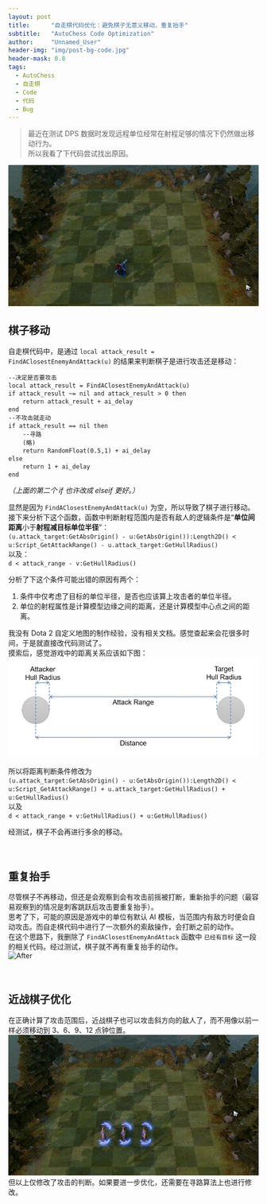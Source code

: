 ```yaml
---
layout: post
title: 		"自走棋代码优化：避免棋子无意义移动、重复抬手"
subtitle: 	"AutoChess Code Optimization"
author: 	"Unnamed_User"
header-img: "img/post-bg-code.jpg"
header-mask: 0.8
tags:
  - AutoChess
  - 自走棋
  - Code
  - 代码
  - Bug
---
```


  

> 最近在测试 DPS 数据时发现远程单位经常在射程足够的情况下仍然做出移动行为。  
> 所以我看了下代码尝试找出原因。

![Before](/img/in-post/post-autochess-code-optimization/before.gif)  

## 棋子移动

自走棋代码中，是通过 `local attack_result = FindAClosestEnemyAndAttack(u)` 的结果来判断棋子是进行攻击还是移动： 

```
--决定是否要攻击 
local attack_result = FindAClosestEnemyAndAttack(u) 
if attack_result ~= nil and attack_result > 0 then 
	return attack_result + ai_delay 
end 
--不攻击就走动 
if attack_result == nil then 
	--寻路 
	(略) 
	return RandomFloat(0.5,1) + ai_delay
else
	return 1 + ai_delay
end
```
*（上面的第二个 if 也许改成 elseif 更好。）*

显然是因为 `FindAClosestEnemyAndAttack(u)` 为空，所以导致了棋子进行移动。  
接下来分析下这个函数，函数中判断射程范围内是否有敌人的逻辑条件是“**单位间距离**小于**射程减目标单位半径**”：  
`(u.attack_target:GetAbsOrigin() - u:GetAbsOrigin()):Length2D() < u:Script_GetAttackRange() - u.attack_target:GetHullRadius()`   
以及：  
`d < attack_range - v:GetHullRadius()`

分析了下这个条件可能出错的原因有两个：
1. 条件中仅考虑了目标的单位半径，是否也应该算上攻击者的单位半径。
2. 单位的射程属性是计算模型边缘之间的距离，还是计算模型中心点之间的距离。

我没有 Dota 2 自定义地图的制作经验，没有相关文档。感觉查起来会花很多时间，于是就直接改代码测试了。  
摸索后，感觉游戏中的距离关系应该如下图：  
![Distance](/img/in-post/post-autochess-code-optimization/range.jpg)

所以将距离判断条件修改为  
`(u.attack_target:GetAbsOrigin() - u:GetAbsOrigin()):Length2D() < u:Script_GetAttackRange() + u.attack_target:GetHullRadius() + u:GetHullRadius()`  
以及  
`d < attack_range + v:GetHullRadius() + u:GetHullRadius()`  

经测试，棋子不会再进行多余的移动。

　

## 重复抬手

尽管棋子不再移动，但还是会观察到会有攻击前摇被打断，重新抬手的问题（最容易观察到的情况是刺客跳跃后攻击要重复抬手）。  
思考了下，可能的原因是游戏中的单位有默认 AI 模板，当范围内有敌方时便会自动攻击。而自走棋代码中进行了一次额外的索敌操作，会打断之前的动作。  
在这个思路下，我删除了 `FindAClosestEnemyAndAttack` 函数中 `已经有目标` 这一段的相关代码。经过测试，棋子就不再有重复抬手的动作。  
![After](/img/in-post/post-autochess-code-optimization/after.gif)

　

## 近战棋子优化

在正确计算了攻击范围后，近战棋子也可以攻击斜方向的敌人了，而不用像以前一样必须移动到 3、6、9、12 点钟位置。  
![Before](/img/in-post/post-autochess-code-optimization/melee.gif)
但以上仅修改了攻击的判断。如果要进一步优化，还需要在寻路算法上也进行修改。

　
